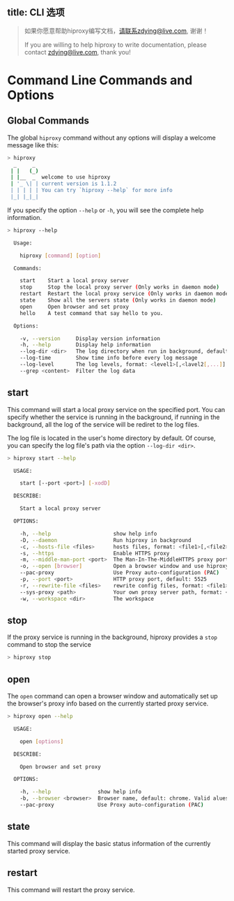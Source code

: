 title: CLI 选项
---

> 如果你愿意帮助hiproxy编写文档，请联系zdying@live.com, 谢谢！
>
> If you are willing to help hiproxy to write documentation, please contact zdying@live.com, thank you!

# Command Line Commands and Options

## Global Commands

The global `hiproxy` command without any options will display a welcome message like this:

```bash
> hiproxy
  _     _
 | |   (_)
 | |__  _  welcome to use hiproxy
 | '_ \| | current version is 1.1.2
 | | | | | You can try `hiproxy --help` for more info
 |_| |_|_|
```

If you specify the option `--help` or `-h`, you will see the complete help information.

```bash
> hiproxy --help

  Usage:

    hiproxy [command] [option]

  Commands:

    start    Start a local proxy server
    stop     Stop the local proxy server (Only works in daemon mode)
    restart  Restart the local proxy service (Only works in daemon mode)
    state    Show all the servers state (Only works in daemon mode)
    open     Open browser and set proxy
    hello    A test command that say hello to you.

  Options:

    -v, --version     Display version information
    -h, --help        Display help information
    --log-dir <dir>   The log directory when run in background, default: user home directory
    --log-time        Show time info before every log message
    --log-level       The log levels, format: <level1>[,<lavel2[,...]] available parameters : log info warn error debug detail
    --grep <content>  Filter the log data
```

## start

This command will start a local proxy service on the specified port. You can specify whether the service is running in the background, if running in the background, all the log of the service will be rediret to the log files.

The log file is located in the user's home directory by default. Of course, you can specify the log file's path via the option `--log-dir <dir>`.

```bash
> hiproxy start --help

  USAGE:

    start [--port <port>] [-xodD]

  DESCRIBE:

    Start a local proxy server

  OPTIONS:

    -h, --help                    show help info
    -D, --daemon                  Run hiproxy in background
    -c, --hosts-file <files>      hosts files, format: <file1>[,<file2>[,...]]
    -s, --https                   Enable HTTPS proxy
    -m, --middle-man-port <port>  The Man-In-The-MiddleHTTPS proxy port, default: 10010
    -o, --open [browser]          Open a browser window and use hiproxy proxy
    --pac-proxy                   Use Proxy auto-configuration (PAC)
    -p, --port <port>             HTTP proxy port, default: 5525
    -r, --rewrite-file <files>    rewrite config files, format: <file1>[,<file2>[,...]]
    --sys-proxy <path>            Your own proxy server path, format: <ip>[:port], only works when use PAC
    -w, --workspace <dir>         The workspace
```

## stop

If the proxy service is running in the background, hiproxy provides a `stop` command to stop the service

```bash
> hiproxy stop
```

## open

The `open` command can open a browser window and automatically set up the browser's proxy info based on the currently started proxy service.


```bash
> hiproxy open --help

  USAGE:

    open [options]

  DESCRIBE:

    Open browser and set proxy

  OPTIONS:

    -h, --help               show help info
    -b, --browser <browser>  Browser name, default: chrome. Valid alues: chrome,firefox,opera
    --pac-proxy              Use Proxy auto-configuration (PAC)
```

## state

This command will display the basic status information of the currently started proxy service.

## restart

This command will restart the proxy service.
